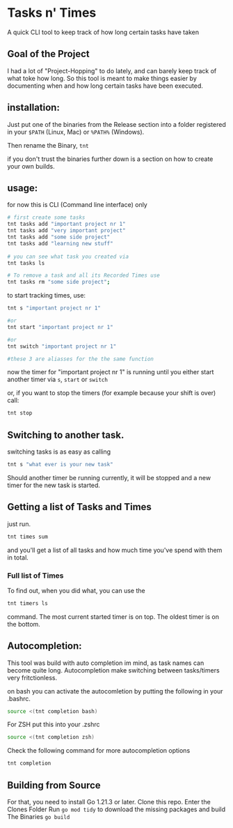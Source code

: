 # Tasks n' Times
A quick CLI tool to keep track of how long certain tasks have taken


## Goal of the Project

I had a lot of "Project-Hopping" to do lately, and can barely keep track of what toke how long.
So this tool is meant to make things easier by documenting when and how long certain tasks have been executed.


## installation:
Just put one of the binaries from the Release section into a folder registered in your `$PATH` (Linux, Mac)  or `%PATH%` (Windows).

Then rename the Binary, `tnt`

if you don't trust the binaries further down is a section on how to create your own builds.


## usage:
for now this is CLI (Command line interface) only

```bash
# first create some tasks 
tnt tasks add "important project nr 1"
tnt tasks add "very important project"
tnt tasks add "some side project"
tnt tasks add "learning new stuff"
   
# you can see what task you created via
tnt tasks ls

# To remove a task and all its Recorded Times use
tnt tasks rm "some side project";
```

to start tracking times, use:
```bash
tnt s "important project nr 1"

#or
tnt start "important project nr 1"

#or
tnt switch "important project nr 1"

#these 3 are aliasses for the the same function
```

now the timer for "important project nr 1" is running until you either start
another timer via `s`, `start` or `switch`

or, if you want to stop the timers (for example because your shift is over) call:

```bash
tnt stop
```

## Switching to another task.
switching tasks is as easy as calling
```bash
tnt s "what ever is your new task"
```
Should another timer be running currently, it will be stopped and a new timer for the new task is started.


## Getting a list of Tasks and Times
just run.

```bash
tnt times sum 
```
and you'll get a list of all tasks and how much time you've spend with them in total.

### Full list of Times
To find out, when you did what, you can use the 
```bash
tnt timers ls
```
command. The most current started timer is on top.
The oldest timer is on the bottom.



## Autocompletion:
This tool was build with auto completion im mind, as task names can become quite long.
Autocompletion make switching between tasks/timers very fritctionless.

on bash you can activate the autocomletion by putting the following in your .bashrc.
```bash
source <(tnt completion bash)
```

For ZSH put this into your .zshrc
```bash
source <(tnt completion zsh)
```

Check the following command for more autocompletion options
```bash
tnt completion 
```

## Building from Source
For that, you need to install Go 1.21.3 or later.
Clone this repo. 
Enter the Clones Folder
Run `go mod tidy` to download the missing packages
and build The Binaries `go build`

